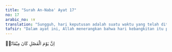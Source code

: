 ```yaml
---
title: "Surah An-Naba' Ayat 17"
no: 17
arabic_no: ١٧
translation: "Sungguh, hari keputusan adalah suatu waktu yang telah ditetapkan,"
tafsir: "Dalam ayat ini, Allah menerangkan bahwa hari kebangkitan itu pasti terjadi pada waktu yang telah ditetapkan. Pada hari itu diputuskan siksa yang akan diterima orang yang kafir di dalam neraka dan pahala yang akan diterima orang-orang mukmin di dalam surga, baik orang-orang terdahulu, sekarang, maupun yang kemudian. Di sana akan sangat jauh beda nasib dan kehidupan mereka sesuai dengan derajat amal perbuatan mereka ketika di dunia. Allah telah menjadikan hari itu sebagai batas antara dunia dan akhirat, tempat seluruh makhluk akan dihimpun di Padang Mahsyar agar masing-masing dapat melihat dan menyaksikan apa yang telah mereka perbuat selama hidup di dunia, sehingga orang yang berbuat kebajikan akan menerima pahalanya dan orang yang berbuat kejahatan akan menerima siksaan. Kemudian Allah menerangkan tanda-tanda hari itu dan kedahsyatannya dengan firman-Nya dalam ayat berikut ini."
---
```

اِنَّ يَوْمَ الْفَصْلِ كَانَ مِيْقَاتًاۙ